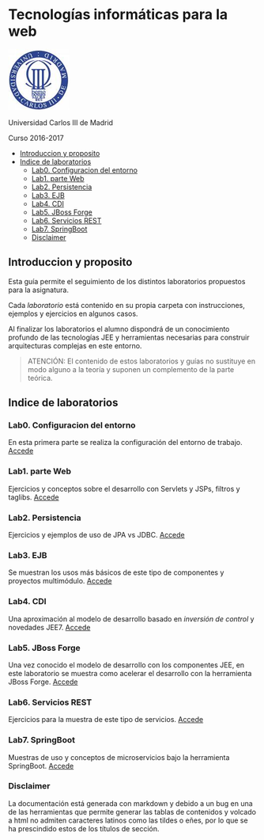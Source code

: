 # Tecnologías informáticas para la web


![](images/logo-uc3m.jpg)

Universidad Carlos III de Madrid

Curso 2016-2017

<!-- MarkdownTOC depth=3 -->

- [Introduccion y proposito](#introduccion-y-proposito)
- [Indice de laboratorios](#indice-de-laboratorios)
    - [Lab0. Configuracion del entorno](#lab0-configuracion-del-entorno)
    - [Lab1. parte Web](#lab1-parte-web)
    - [Lab2. Persistencia](#lab2-persistencia)
    - [Lab3. EJB](#lab3-ejb)
    - [Lab4. CDI](#lab4-cdi)
    - [Lab5. JBoss Forge](#lab5-jboss-forge)
    - [Lab6. Servicios REST](#lab6-servicios-rest)
    - [Lab7. SpringBoot](#lab7-springboot)
    - [Disclaimer](#disclaimer)

<!-- /MarkdownTOC -->

## Introduccion y proposito

Esta guía permite el seguimiento de los distintos laboratorios propuestos para la asignatura.

Cada _laboratorio_ está contenido en su propia carpeta con instrucciones, ejemplos y ejercicios en algunos casos.

Al finalizar los laboratorios el alumno dispondrá de un conocimiento profundo de las tecnologías JEE y herramientas necesarias para construir arquitecturas complejas en este entorno.

> ATENCIÓN: El contenido de estos laboratorios y guías no sustituye en modo alguno a la teoría y suponen un complemento de la parte teórica.

## Indice de laboratorios


###  Lab0. Configuracion del entorno

En esta primera parte se realiza la configuración del entorno de trabajo. [Accede](lab0/Readme.md)

###  Lab1. parte Web

Ejercicios y conceptos sobre el desarrollo con Servlets y JSPs, filtros y taglibs. [Accede](lab1/Readme.md)

###  Lab2. Persistencia

Ejercicios y ejemplos de uso de JPA vs JDBC. [Accede](lab2/README.md)

###  Lab3. EJB

Se muestran los usos más básicos de este tipo de componentes y proyectos multimódulo. [Accede](lab3/README.md)

###  Lab4. CDI

Una aproximación al modelo de desarrollo basado en _inversión de control_ y novedades JEE7. [Accede](lab4/README.md)

###  Lab5. JBoss Forge

Una vez conocido el modelo de desarrollo con los componentes JEE, en este laboratorio se muestra como acelerar el desarrollo con la herramienta JBoss Forge. [Accede](lab5/README.md)

###  Lab6. Servicios REST

Ejercicios para la muestra de este tipo de servicios. [Accede](lab6/README.md)

###  Lab7. SpringBoot

Muestras de uso y conceptos de microservicios bajo la herramienta SpringBoot. [Accede](lab7/README.md)

### Disclaimer

La documentación está generada con markdown y debido a un bug en una de las herramientas que permite generar las tablas de contenidos y volcado a html no admiten caracteres latinos como las tildes o eñes, por lo que se ha prescindido estos de los títulos de sección. 





